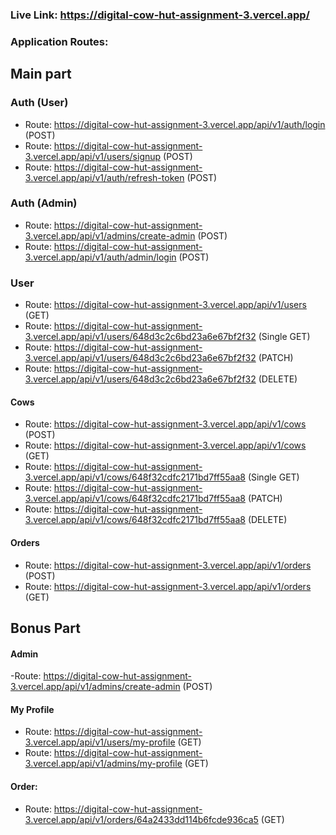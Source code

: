   <!-- ### Live Link: https://digital-cow-hut-assignment-3.vercel.app/
  ### Application Routes:

   #### User
   - api/v1/auth/signup (POST)
   - api/v1/users (GET)
   - api/v1/users/648d3c2c6bd23a6e67bf2f32 (Single GET)
   - api/v1/users/648d3c2c6bd23a6e67bf2f32(PATCH)
   - api/v1/users/648d3c2c6bd23a6e67bf2f32 (DELETE)


   #### Cows
   - api/v1/cows (POST)
   - api/v1/cows (GET)
   - api/v1/cows/648e7d1513716f4c05d80277 (Single GET) 
   - api/v1/cows/648e7d1513716f4c05d80277 (PATCH)
   - api/v1/cows/648e7d1513716f4c05d80277 (DELETE) 

   ### Pagination and Filtering routes of Cows

   - api/v1/cows?pag=1&limit=10
   
     
   #### Orders
   - api/v1/orders (POST)
   - api/v1/orders (GET) -->


  ### Live Link: https://digital-cow-hut-assignment-3.vercel.app/
  ### Application Routes:
  
  ## Main part
  
   ### Auth (User)
   - Route: https://digital-cow-hut-assignment-3.vercel.app/api/v1/auth/login (POST)
   - Route: https://digital-cow-hut-assignment-3.vercel.app/api/v1/users/signup (POST)
   - Route:  https://digital-cow-hut-assignment-3.vercel.app/api/v1/auth/refresh-token (POST)

   ### Auth (Admin)
   - Route: https://digital-cow-hut-assignment-3.vercel.app/api/v1/admins/create-admin (POST)
   - Route: https://digital-cow-hut-assignment-3.vercel.app/api/v1/auth/admin/login (POST)
   
   ### User
   - Route: https://digital-cow-hut-assignment-3.vercel.app/api/v1/users (GET)
   - Route: https://digital-cow-hut-assignment-3.vercel.app/api/v1/users/648d3c2c6bd23a6e67bf2f32 (Single GET)
   - Route: https://digital-cow-hut-assignment-3.vercel.app/api/v1/users/648d3c2c6bd23a6e67bf2f32 (PATCH)
   - Route: https://digital-cow-hut-assignment-3.vercel.app/api/v1/users/648d3c2c6bd23a6e67bf2f32 (DELETE)

   #### Cows
   - Route: https://digital-cow-hut-assignment-3.vercel.app/api/v1/cows (POST)
   - Route: https://digital-cow-hut-assignment-3.vercel.app/api/v1/cows (GET)
   - Route: https://digital-cow-hut-assignment-3.vercel.app/api/v1/cows/648f32cdfc2171bd7ff55aa8 (Single GET) 
   - Route: https://digital-cow-hut-assignment-3.vercel.app/api/v1/cows/648f32cdfc2171bd7ff55aa8 (PATCH) 
   - Route: https://digital-cow-hut-assignment-3.vercel.app/api/v1/cows/648f32cdfc2171bd7ff55aa8 (DELETE) 
   #### Orders
   - Route: https://digital-cow-hut-assignment-3.vercel.app/api/v1/orders (POST)
   - Route: https://digital-cow-hut-assignment-3.vercel.app/api/v1/orders (GET)

 ## Bonus Part

#### Admin
   -Route: https://digital-cow-hut-assignment-3.vercel.app/api/v1/admins/create-admin (POST)

#### My Profile
- Route: https://digital-cow-hut-assignment-3.vercel.app/api/v1/users/my-profile (GET)
- Route: https://digital-cow-hut-assignment-3.vercel.app/api/v1/admins/my-profile (GET)

#### Order:
 - Route: https://digital-cow-hut-assignment-3.vercel.app/api/v1/orders/64a2433dd114b6fcde936ca5 (GET)
